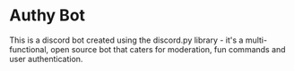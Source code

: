 # Authy Bot
This is a discord bot created using the discord.py library - it's a multi-functional, open source bot that caters for moderation, fun commands and user authentication.
